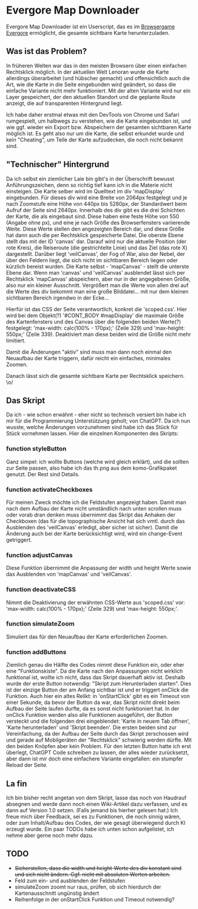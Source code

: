 # Evergore Map Downloader

Evergore Map Downloader ist ein Userscript, das es im [Browsergame Evergore](https://evergore.de/) ermöglicht, die gesamte sichtbare Karte herunterzuladen. 

## Was ist das Problem?
In früheren Welten war das in den meisten Browsern über einen einfachen Rechtsklick möglich. In der aktuellen Welt Lenoran wurde die Karte allerdings überarbeitet (und hübscher gemacht) und offensichtlich auch die Art, wie die Karte in die Seite eingebunden wird geändert, so dass die einfache Variante nicht mehr funktioniert. Mit der alten Variante wird nur ein Layer gespeichert, der den aktuellen Standort und die geplante Route anzeigt, die auf transparenten Hintergrund liegt.

Ich habe daher erstmal etwas mit den DevTools von Chrome und Safari rumgespielt, um halbwegs zu verstehen, wie die Karte eingebunden ist, und wie ggf. wieder ein Export bzw. Abspeichern der gesamten sichtbaren Karte möglich ist. Es geht also nur um die Karte, die selbst erkundet wurde und kein "Cheating", um Teile der Karte aufzudecken, die noch nicht bekannt sind.

## "Technischer" Hintergrund
Da ich selbst ein ziemlicher Laie bin gibt's in der Überschrift bewusst Anführungszeichen, denn so richtig tief kann ich in die Materie nicht einsteigen. 
Die Karte selber wird im Quelltext im div 'mapDisplay' eingebunden. Für dieses div wird eine Breite von 2064px festgelegt und je nach Zoomstufe eine Höhe von 440px bis 5280px, der Standardwert beim Aufruf der Seite sind 2640px. 
Innerhalb des div gibt es die drei Schichten der Karte, die als <canvas> eingebaut sind. Diese haben eine feste Höhe von 550 (Angabe ohne px), und eine je nach Größe des Browserfensters variierende Weite. Diese Werte stellen den angezeigten Bereich dar, und diese Größe hat dann auch die per Rechtsklick gespeicherte Datei. Die oberste Ebene stellt das <canvas> mit der ID 'canvas' dar. Darauf wird nur die aktuelle Position (der rote Kreis), die Reiseroute (die gestrichtelte Linie) und das Ziel (das rote X) dargestellt. Darüber liegt 'veilCanvas', der Fog of War, also der Nebel, der über den Feldern liegt, die sich nicht im sichtbaren Bereich liegen oder kürzlich bereist wurden. Die Karte selbst - 'mapCanvas' - stellt die unterste Ebene dar. 
Wenn man 'canvas' und 'veilCanvas' ausblendet lässt sich per Rechtsklick 'mapCanvas' abspeichern, aber nur in der angegebenen Größe, also nur ein kleiner Ausschnitt. Vergrößert man die Werte von allen drei <canvas> auf die Werte des div bekommt man eine große Bilddatei... mit nur dem kleinen sichtbaren Bereich irgendwo in der Ecke...

Hierfür ist das CSS der Seite verantwortlich, konkret die 'scoped.css'. Hier wird bei dem Objekt(?) '#CONT_BODY #mapDisplay' die maximale Größe des Kartenfensters und des Canvas über die folgenden beiden Werte(?) festgelegt: 'max-width: calc(100% - 170px);' (Zeile 329) und 'max-height: 550px;' (Zeile 339). Deaktiviert man diese beiden wird die Größe nicht mehr limitiert. 

Damit die Änderungen "aktiv" sind muss man dann noch einmal den Neuaufbau der Karte triggern, dafür reicht ein einfaches, minimales Zoomen. 

Danach lässt sich die gesamte sichtbare Karte per Rechtsklick speichern. \o/

## Das Skript
Da ich - wie schon erwähnt - eher nicht so technisch versiert bin habe ich mir für die Programmierung Unterstützung geholt; von ChatGPT. Da ich nun wusste, welche Änderungen vorzunehmen sind habe ich das Stück für Stück vornehmen lassen. Hier die einzelnen Komponenten des Skripts:

### function styleButton
Ganz simpel: ich wollte Buttons (welche wird gleich erklärt), und die sollten zur Seite passen, also habe ich das th.png aus dem komo-Grafikpaket genutzt. Der Rest sind Details.

### function activateCheckboxes
Für meinen Zweck möchte ich die Feldstufen angezeigt haben. Damit man nach dem Aufbau der Karte nicht umständlich nach unten scrollen muss oder vorab dran denken muss übernimmt das Skript das Anhaken der Checkboxen (das für die topographische Ansicht hat sich vmtl. durch das Ausblenden des 'veilCanvas' erledigt, aber sicher ist sicher). Damit die Änderung auch bei der Karte berücksichtigt wird, wird ein change-Event getriggert.

### function adjustCanvas
Diese Funktion übernimmt die Anpassung der width und height Werte sowie das Ausblenden von 'mapCanvas' und 'veilCanvas'. 

### function deactivateCSS
Nimmt die Deaktivierung der erwähnten CSS-Werte aus 'scoped.css' vor: 'max-width: calc(100% - 170px);' (Zeile 329) und 'max-height: 550px;'.

### function simulateZoom
Simuliert das für den Neuaufbau der Karte erforderlichen Zoomen.

### function addButtons
Ziemlich genau die Hälfte des Codes nimmt diese Funktion ein, oder eher eine "Funktionskiste". 
Da die Karte nach den Anpassungen nicht wirklich funktional ist, wollte ich nicht, dass das Skript dauerhaft aktiv ist. Deshalb wurde der erste Button notwendig: "Skript zum Herunterladen starten". Dies ist der einzige Button der am Anfang sichtbar ist und er triggert onClick die Funktion. Auch hier ein altes Relikt: in 'onStartClick' gibt es ein Timeout von einer Sekunde, da bevor der Button da war, das Skript nicht direkt beim Aufbau der Seite laufen durfte, da es sonst nicht funktioniert hat. In der onClick Funktion werden also alle Funktionen ausgeführt, der Button versteckt und die folgenden drei eingeblendet: 'Karte in neuem Tab öffnen', 'Karte herunterladen' und 'Skript beenden'.
Die ersten beiden sind zur Vereinfachung, da der Aufbau der Seite durch das Skript zerschossen wird und gerade auf Mobilgeräten der "Rechtsklick" schwierig werden dürfte. Mit den beiden Knöpfen aber kein Problem. Für den letzten Button hatte ich erst überlegt, ChatGPT Code schreiben zu lassen, der alles wieder zurücksetzt, aber dann ist mir doch eine einfachere Variante eingefallen: ein stumpfer Reload der Seite.

## La fin
Ich bin bisher recht angetan von dem Skript, lasse das noch von Haudrauf absegnen und werde dann noch einen Wiki-Artikel dazu verfassen, und es dann auf Version 1.0 setzen. (Falls jemand bis hierher gelesen hat:) Ich freue mich über Feedback, sei es zu Funktionen, die noch sinnig wären, oder zum Inhalt/Aufbau des Codes, der wie gesagt überwiegend durch KI erzeugt wurde. Ein paar TODOs habe ich unten schon aufgelistet, ich nehme aber gerne noch mehr dazu.

## TODO
- ~~Sicherstellen, dass die width und height-Werte des div konstant sind und sich nicht ändern. Ggf. nicht mit absoluten Werten arbeiten.~~
- Feld zum ein- und ausblenden der Feldstufen
- simulateZoom zoomt nur raus, prüfen, ob sich hierdurch der Kartenausschnitt ungünstig ändert
- Reihenfolge in der onStartClick Funktion und Timeout notwendig?
